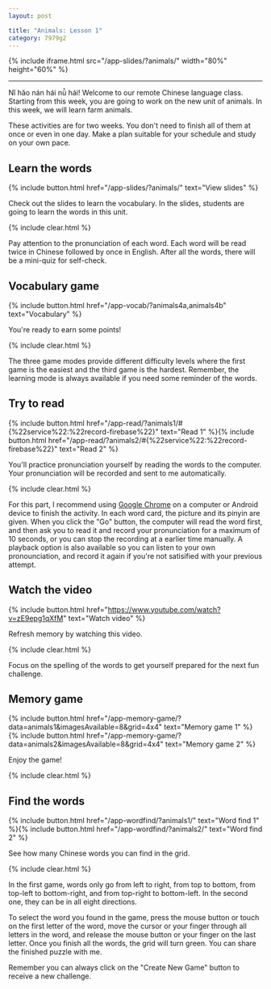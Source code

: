 ```yaml
---
layout: post

title: "Animals: Lesson 1"
category: 7979g2
---
```


{% include iframe.html src="/app-slides/?animals/" width="80%" height="60%" %}

---

Nǐ hǎo nán hái nǚ hái! Welcome to our remote Chinese language class. Starting from this week, you are going to work on the new unit of animals. In this week, we will learn farm animals.

These activities are for two weeks. You don't need to finish all of them at once or even in one day. Make a plan suitable for your schedule and study on your own pace.

## Learn the words

{% include button.html href="/app-slides/?animals/" text="View slides" %}

Check out the slides to learn the vocabulary. In the slides, students are going to learn the words in this unit.

{% include clear.html %}

Pay attention to the pronunciation of each word. Each word will be read twice in Chinese followed by once in English. After all the words, there will be a mini-quiz for self-check.

## Vocabulary game

{% include button.html href="/app-vocab/?animals4a,animals4b" text="Vocabulary" %}

You're ready to earn some points!

{% include clear.html %}

The three game modes provide different difficulty levels where the first game is the easiest and the third game is the hardest. Remember, the learning mode is always available if you need some reminder of the words.

## Try to read

{% include button.html href="/app-read/?animals1/#{%22service%22:%22record-firebase%22}" text="Read 1" %}{% include button.html href="/app-read/?animals2/#{%22service%22:%22record-firebase%22}" text="Read 2" %}

You'll practice pronunciation yourself by reading the words to the computer. Your pronunciation will be recorded and sent to me automatically.

{% include clear.html %}

For this part, I recommend using [Google Chrome][chrome] on a computer or Android device to finish the activity. In each word card, the picture and its pinyin are given. When you click the "Go" button, the computer will read the word first, and then ask you to read it and record your pronunciation for a maximum of 10 seconds, or you can stop the recording at a earlier time manually. A playback option is also available so you can listen to your own pronounciation, and record it again if you're not satisified with your previous attempt.

## Watch the video

{% include button.html href="https://www.youtube.com/watch?v=zE9epg1qXfM" text="Watch video" %}

Refresh memory by watching this video.

{% include clear.html %}

Focus on the spelling of the words to get yourself prepared for the next fun challenge.

## Memory game

{% include button.html href="/app-memory-game/?data=animals1&imagesAvailable=8&grid=4x4" text="Memory game 1" %}{% include button.html href="/app-memory-game/?data=animals2&imagesAvailable=8&grid=4x4" text="Memory game 2" %}

Enjoy the game!

{% include clear.html %}

## Find the words

{% include button.html href="/app-wordfind/?animals1/" text="Word find 1" %}{% include button.html href="/app-wordfind/?animals2/" text="Word find 2" %}

See how many Chinese words you can find in the grid.

{% include clear.html %}

In the first game, words only go from left to right, from top to bottom, from top-left to bottom-right, and from top-right to bottom-left. In the second one, they can be in all eight directions.

To select the word you found in the game, press the mouse button or touch on the first letter of the word, move the cursor or your finger through all letters in the word, and release the mouse button or your finger on the last letter. Once you finish all the words, the grid will turn green. You can share the finished puzzle with me.

Remember you can always click on the "Create New Game" button to receive a new challenge.

[chrome]: https://www.google.com/intl/en/chrome/
